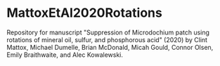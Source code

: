 # MattoxEtAl2020Rotations
Repository for manuscript "Suppression of Microdochium patch using rotations of mineral oil, sulfur, and phosphorous acid" (2020) by Clint Mattox, Michael Dumelle, Brian McDonald, Micah Gould, Connor Olsen, Emily Braithwaite, and Alec Kowalewski.
